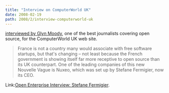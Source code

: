 ```yaml
---
title: "Interview on ComputerWorld UK"
date: 2008-02-19
path: 2008/2/interview-computerworld-uk
---
```


<a href="http://www.computerworlduk.com/toolbox/open-source/blogs/index.cfm?entryid=501&amp;blogid=14">interviewed by Glyn Moody</a>, one of the best journalists covering open source, for the ComputerWorld UK web site.<blockquote>
France is not a country many would associate with free software startups, but that's changing &#8211; not least because the French government is showing itself far more receptive to open source than its UK counterpart. One of the leading companies of this new Nouvelle Vague is Nuxeo, which was set up by Stefane Fermigier, now its CEO.
</blockquote>

Link:<a href="http://www.computerworlduk.com/toolbox/open-source/blogs/index.cfm?entryid=501&amp;blogid=14">Open Enterprise Interview: Stefane Fermigier</a>. 

